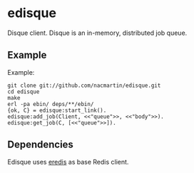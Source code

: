# edisque

Disque client. Disque is an in-memory, distributed job queue.

## Example

Example:

    git clone git://github.com/nacmartin/edisque.git
    cd edisque
    make
    erl -pa ebin/ deps/**/ebin/
    {ok, C} = edisque:start_link().
    edisque:add_job(Client, <<"queue">>, <<"body">>).
    edisque:get_job(C, [<<"queue">>]).

## Dependencies

Edisque uses [eredis](https://github.com/wooga/eredis) as base Redis client.
